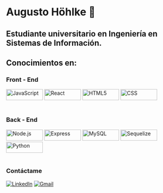 # Augusto Höhlke 👋
## Estudiante universitario en Ingeniería en Sistemas de Información.

## Conocimientos en:
### Front - End
<div style={{display: "flex"}}>
  <img src="https://img.shields.io/badge/-JavaScript-333333?style=flat&logo=javascript" alt="JavaScript" width="100" height="30">
  <img src="https://img.shields.io/badge/-React-333333?style=flat&logo=react" alt="React" width="100" height="30">
  <img src="https://img.shields.io/badge/-HTML5-333333?style=flat&logo=HTML5" alt="HTML5" width="100" height="30">
  <img src="https://img.shields.io/badge/-CSS-333333?style=flat&logo=CSS3&logoColor=1572B6" alt="CSS" width="100" height="30">
</div>

<br />

### Back - End
<div style={{display: "flex"}}>
  <img src="https://img.shields.io/badge/-Node.js-333333?style=flat&logo=node.js" alt="Node.js" width="100" height="30">
  <img src="https://img.shields.io/badge/-Express-333333?style=flat&logo=express" alt="Express" width="100" height="30">
  <img src="https://img.shields.io/badge/-MySQL-333333?style=flat&logo=MySQL" alt="MySQL" width="100" height="30">
  <img src="https://img.shields.io/badge/-Sequelize-333333?style=flat&logo=sequelize" alt="Sequelize" width="100" height="30">
  <img src="https://img.shields.io/badge/-Python-333333?style=flat&logo=python" alt="Python" width="100" height="30">
</div>

<br />

### Contáctame
[![LinkedIn](https://img.shields.io/badge/LinkedIn-Augusto%20Höhlke-blue?style=flat-square&logo=linkedin)](www.linkedin.com/in/augusto-hohlke)
[![Gmail](https://img.shields.io/badge/Gmail-augustohohlke@gmail.com-blue?style=flat-square&logo=gmail)](mailto:augustohohlke@gmail.com)
